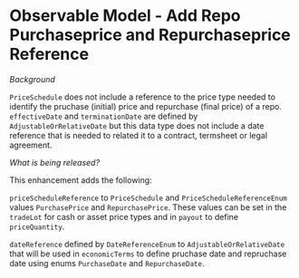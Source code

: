 # Observable Model - Add Repo Purchaseprice and Repurchaseprice Reference

_Background_

`PriceSchedule` does not include a reference to the price type needed to identify the pruchase (initial) price and repurchase (final price) of a repo.
`effectiveDate` and `terminationDate` are defined by `AdjustableOrRelativeDate` but this data type does not include a date reference that is needed to related it to
a contract, termsheet or legal agreement.

_What is being released?_

This enhancement adds the following:

`priceScheduleReference` to `PriceSchedule` and `PriceScheduleReferenceEnum` values `PurchasePrice` and `RepurchasePrice`. These values can
be set in the `tradeLot` for cash or asset price types and in `payout` to define `priceQuantity`.

`dateReference` defined by `DateReferenceEnum` to `AdjustableOrRelativeDate` that will be used in `economicTerms` to define pruchase date and repruchase date using 
enums `PurchaseDate` and `RepurchaseDate`.

